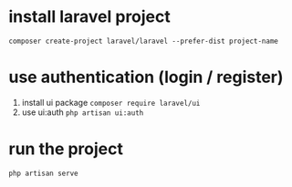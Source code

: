 # install laravel project

`composer create-project laravel/laravel --prefer-dist project-name`

# use authentication (login / register)

1. install ui package
   `composer require laravel/ui`
2. use ui:auth
   `php artisan ui:auth`

# run the project

`php artisan serve`
